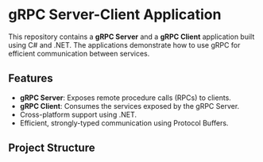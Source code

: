 # gRPC Server-Client Application

This repository contains a **gRPC Server** and a **gRPC Client** application built using C# and .NET. The applications demonstrate how to use gRPC for efficient communication between services.

## Features
- **gRPC Server**: Exposes remote procedure calls (RPCs) to clients.
- **gRPC Client**: Consumes the services exposed by the gRPC Server.
- Cross-platform support using .NET.
- Efficient, strongly-typed communication using Protocol Buffers.

## Project Structure

